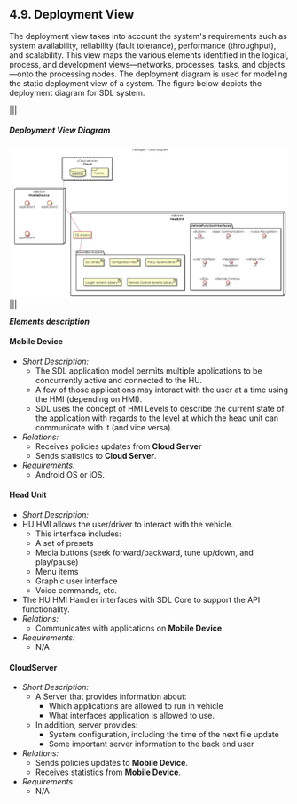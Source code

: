 ## 4.9. Deployment View

The deployment view takes into account the system's requirements such as system availability, reliability (fault tolerance), performance (throughput), and scalability. This view maps the various elements identified in the logical, process, and development views—networks, processes, tasks, and objects—onto the processing nodes.
The deployment diagram is used for modeling the static deployment view of a system.
The figure below depicts the deployment diagram for SDL system.

|||
##### Deployment View Diagram
![Deployment View](./assets/deployment_view.png)
|||

***Elements description***

#### Mobile Device
  - *Short Description:*
    - The SDL application model permits multiple applications to be concurrently active and connected to the HU.
    - A few of those applications may interact with the user at a time using the HMI (depending on HMI). 
    - SDL uses the concept of HMI Levels to describe the current state of the application with regards to the level at which the head unit can communicate with it (and vice versa). 
  - *Relations:*
    - Receives policies updates from **Cloud Server**
    - Sends statistics to **Cloud Server**. 
  - *Requirements:*
    - Android OS or iOS. 

#### Head Unit
  - *Short Description:*
  - HU HMI allows the user/driver to interact with the vehicle.
    - This interface includes:
    - A set of presets
    - Media buttons (seek forward/backward, tune up/down, and play/pause)
    - Menu items
    - Graphic user interface
    - Voice commands, etc.
  - The HU HMI Handler interfaces with SDL Core to support the API functionality. 
  - *Relations:*
    - Communicates with applications on **Mobile Device**
  - *Requirements:*
    - N/A

#### CloudServer
  - *Short Description:*
    - A Server that provides information about:
      - Which applications are allowed to run in vehicle 
      - What interfaces application is allowed to use. 
    - In addition, server provides:
      - System configuration, including the time of the next file update
      - Some important server information to the back end user 
  - *Relations:*
    - Sends policies updates to **Mobile Device**.
    - Receives statistics from **Mobile Device**. 
  - *Requirements:*
    - N/A 
